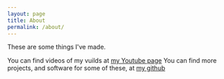 ```yaml
---
layout: page
title: About
permalink: /about/
---
```


These are some things I've made. 

You can find videos of my vuilds at [my Youtube page](https://www.youtube.com/@themckinnonbuilding)
You can find more projects, and software for some of these, at [my github](https://github.com/dmckinnon)
